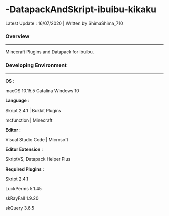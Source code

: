 # -DatapackAndSkript-ibuibu-kikaku

Latest Update : 16/07/2020 | Written by ShimaShima_710

### Overview

---

Minecraft Plugins  and Datapack for ibuibu.


### Developing Environment

---

**OS** : 

macOS 10.15.5 Catalina
Windows 10

**Language** :

Skript 2.4.1 | Bukkit Plugins 

mcfunction | Minecraft

**Editor** :

Visual Studio Code | Microsoft

**Editor Extension** : 

SkriptVS, Datapack Helper Plus

**Required Plugins** :

Skript 2.4.1

LuckPerms 5.1.45

skRayFall 1.9.20

skQuery 3.6.5
